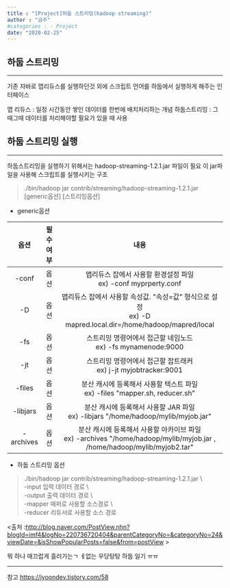 ```yaml
---
title : "[Project]하둡 스트리밍(hadoop streaming)"
author : "금주"
#categories : - Project
date: "2020-02-25"
---
```


## 하둡 스트리밍
---
기존 자바로 맵리듀스를 실행하던것 외에 스크립트 언어를 하둡에서 실행하게 해주는 인터페이스

맵 리듀스 : 일정 시간동안 쌓인 데이터를 한번에 배치처리하는 개념
하둡스트리밍 : 그때그때 데이터를 처리해야할 필요가 있을 때 사용

## 하둡 스트리밍 실행
---
하둡스트리밍을 실행하기 위해서는 hadoop-streaming-1.2.1.jar 파일이 필요
이 jar파일을 사용해 스크립트를 실행시키는 구조

> ./bin/hadoop jar contrib/streaming/hadoop-streaming-1.2.1.jar [generic옵션] [스트리밍옵션]

* generic옵션

옵션 | 필수여부 | 내용
|:---:|:---:|:---:|
-conf|옵션|맵리듀스 잡에서 사용할 환경설정 파일<br/> ex) -conf myprperty.conf
-D|옵션|맵리듀스 잡에서 사용할 속성값. "속성=값" 형식으로 설정<br/> ex) -D mapred.local.dir=/home/hadoop/mapred/local
-fs | 옵션 |	스트리밍 명령어에서 접근할 네임노드<br/> ex) -fs mynamenode:9000
-jt|옵션|스트리밍 명령어에서 접근할 잡트래커<br/> ex) j-jt myjobtracker:9001
-files|옵션|분산 캐시에 등록해서 사용할 텍스트 파일<br/> ex) -files "mapper.sh, reducer.sh"
-libjars|옵션|분산 캐시에 등록해서 사용할 JAR 파일<br/> ex) -libjars "/home/hadoop/mylib/myjob.jar"
-archives|옵션|분산 캐시에 등록해서 사용할 아카이브 파일<br/> ex) -archives "/home/hadoop/mylib/myjob.jar , /home/hadoop/mylib/myjob2.tar"

* 하둡 스트리밍 옵션

>./bin/hadoop jar contrib/streaming/hadoop-streaming-1.2.1.jar \ <br/>
<t>-input 입력 데이터 경로 \ <br/>
<t>-output 출력 데이터 경로 \  <br/>
<t>-mapper 매퍼로 사용할 소스경로 \  <br/>
<t>-reducer 리듀서로 사용할 소스 경로 <br/>

<출처 :http://blog.naver.com/PostView.nhn?blogId=imf4&logNo=220736720404&parentCategoryNo=&categoryNo=24&viewDate=&isShowPopularPosts=false&from=postView >

뭐 하나 매끄럽게 흘러가는ㄱ ㅔ없는 우당탕탕 하둡 일기 ㅠㅠ

----
참고
https://jyoondev.tistory.com/58
